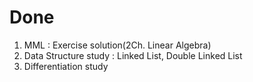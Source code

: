 # Done

1. MML : Exercise solution(2Ch. Linear Algebra)
2. Data Structure study : Linked List, Double Linked List
3. Differentiation study
